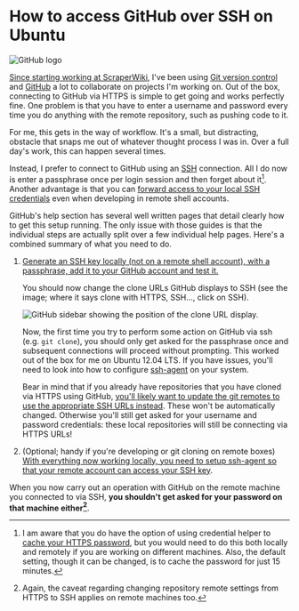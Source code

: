 # How to access GitHub over SSH on Ubuntu


<img class="article-image" src="{static}/images/2013/GitHub_logo.png" alt="GitHub logo">

[Since starting working at
ScraperWiki](http://blog.scraperwiki.com/2013/09/02/hi-im-steve/), I've
been using [Git version control](http://git-scm.com/) and
[GitHub](https://github.com/) a lot to collaborate on projects I'm
working on. Out of the box, connecting to GitHub via HTTPS is simple to
get going and works perfectly fine. One problem is that you have to
enter a username and password every time you do anything with the remote
repository, such as pushing code to it.

For me, this gets in the way of workflow. It's a small, but distracting,
obstacle that snaps me out of whatever thought process I was in. Over a
full day's work, this can happen several times.

Instead, I prefer to connect to GitHub using an
[SSH](https://en.wikipedia.org/wiki/Secure_Shell) connection. All I do
now is enter a passphrase once per login session and then forget about
it[^1]. Another advantage is that you can [forward access to your local
SSH credentials](http://www.unixwiz.net/techtips/ssh-agent-forwarding.html)
even when developing in remote shell accounts.

GitHub's help section has several well written pages that detail clearly
how to get this setup running. The only issue with those guides is that
the individual steps are actually split over a few individual help
pages. Here's a combined summary of what you need to do.

1. [Generate an SSH key locally (not on a remote shell account), with a
passphrase, add it to your GitHub account and test
it.](https://help.github.com/articles/generating-ssh-keys)

    You should now change the clone URLs GitHub displays to SSH (see the
    image; where it says clone with HTTPS, SSH…, click on SSH).

    <div class="break-out-of-list">
      <img class="article-image" src="{static}/images/2013/GitHub_clone.png" alt="GitHub sidebar showing the position of the clone URL display.">
    </div>

    Now, the first time you try to perform some action on GitHub via ssh
    (e.g. `git clone`), you should only get asked for the passphrase once and
    subsequent connections will proceed without prompting. This worked out
    of the box for me on Ubuntu 12.04 LTS. If you have issues, you'll need
    to look into how to configure
    [ssh-agent](http://mah.everybody.org/docs/ssh) on your system.

    Bear in mind that if you already have repositories that you have cloned
    via HTTPS using GitHub, [you'll likely want to update the git remotes to
    use the appropriate SSH URLs
    instead](https://help.github.com/articles/changing-a-remote-s-url).
    These won't be automatically changed. Otherwise you'll still get asked
    for your username and password credentials: these local repositories
    will still be connecting via HTTPS URLs!

2. (Optional; handy if you're developing or git cloning on remote boxes)
[With everything now working locally, you need to setup ssh-agent so
that your remote account can access your SSH
key](https://help.github.com/articles/using-ssh-agent-forwarding).

When you now carry out an operation with GitHub on the remote machine
you connected to via SSH, **you shouldn't get asked for your password on
that machine either[^2]**.

[^1]: I am aware that you do have the
option of using credential helper to [cache your HTTPS
password](https://help.github.com/articles/set-up-git#password-caching),
but you would need to do this both locally and remotely if you are
working on different machines. Also, the default setting, though it can
be changed, is to cache the password for just 15 minutes.

[^2]: Again, the caveat regarding
changing repository remote settings from HTTPS to SSH applies on remote
machines too.

